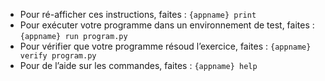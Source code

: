  - Pour ré-afficher ces instructions, faites : `{appname} print`
 - Pour exécuter votre programme dans un environnement de test, faites : `{appname} run program.py`
 - Pour vérifier que votre programme résoud l’exercice, faites : `{appname} verify program.py`
 - Pour de l’aide sur les commandes, faites : `{appname} help`
